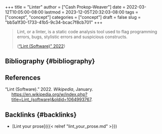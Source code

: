 +++
title = "Linter"
author = ["Cash Prokop-Weaver"]
date = 2022-03-12T10:05:00-08:00
lastmod = 2023-12-05T20:32:03-08:00
tags = ["concept", "concept"]
categories = ["concept"]
draft = false
slug = "bb5a1f30-1733-41b5-9c34-bcac7f8cb701"
+++

> Lint, or a linter, is a static code analysis tool used to flag programming errors, bugs, stylistic errors and suspicious constructs.
>
> (<a href="#citeproc_bib_item_1">“Lint (Software)” 2022</a>)


## Bibliography {#bibliography}

## References

<style>.csl-entry{text-indent: -1.5em; margin-left: 1.5em;}</style><div class="csl-bib-body">
  <div class="csl-entry"><a id="citeproc_bib_item_1"></a>“Lint (Software).” 2022. <i>Wikipedia</i>, January. <a href="https://en.wikipedia.org/w/index.php?title=Lint_(software)&oldid=1064993767">https://en.wikipedia.org/w/index.php?title=Lint_(software)&#38;oldid=1064993767</a>.</div>
</div>


## Backlinks {#backlinks}

-   [Lint your prose]({{< relref "lint_your_prose.md" >}})
